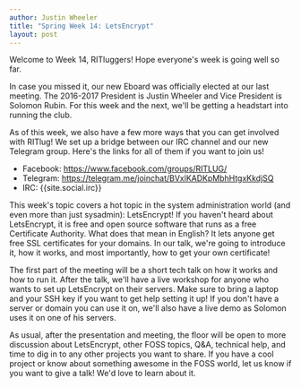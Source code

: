 ```yaml
---
author: Justin Wheeler
title: "Spring Week 14: LetsEncrypt"
layout: post
---
```


Welcome to Week 14, RITluggers! Hope everyone's week is going well so far.

In case you missed it, our new Eboard was officially elected at our last meeting. The 2016-2017 President is Justin Wheeler and Vice President is Solomon Rubin. For this week and the next, we'll be getting a headstart into running the club.

As of this week, we also have a few more ways that you can get involved with RITlug! We set up a bridge between our IRC channel and our new Telegram group. Here's the links for all of them if you want to join us!

* Facebook: https://www.facebook.com/groups/RITLUG/
* Telegram: https://telegram.me/joinchat/BVxlKADKpMbhHtgxKkdjSQ
* IRC:      {{site.social.irc}}

This week's topic covers a hot topic in the system administration world (and even more than just sysadmin): LetsEncrypt! If you haven't heard about LetsEncrypt, it is free and open source software that runs as a free Certificate Authority. What does that mean in English? It lets anyone get free SSL certificates for your domains. In our talk, we're going to introduce it, how it works, and most importantly, how to get your own certificate!

The first part of the meeting will be a short tech talk on how it works and how to run it. After the talk, we'll have a live workshop for anyone who wants to set up LetsEncrypt on their servers. Make sure to bring a laptop and your SSH key if you want to get help setting it up! If you don't have a server or domain you can use it on, we'll also have a live demo as Solomon uses it on one of his servers.

As usual, after the presentation and meeting, the floor will be open to more discussion about LetsEncrypt, other FOSS topics, Q&A, technical help, and time to dig in to any other projects you want to share. If you have a cool project or know about something awesome in the FOSS world, let us know if you want to give a talk! We'd love to learn about it.
